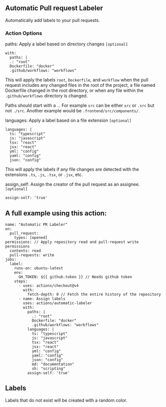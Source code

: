 
## Automatic Pull request Labeler

Automatically add labels to your pull requests.

### Action Options

paths: Apply a label based on directory changes ```[optional]```
```
with:
  paths: |
  .: "root"
  Dockerfile: "docker"
  .github/workflows: "workflows"
```

This will apply the labels ```root```, ```Dockerfile```, and ```workflow``` when the pull request includes any changed files in the root of the project, a file named Dockerfile changed in the root directory, or when any file within the ```.github/workflows``` directory is changed.

Paths should start with a ```.```. For example ```src``` can be either ```src``` or ```.src``` but not ```./src```. Another example would be ```.frontend/src/components/```.

languages: Apply a label based on a file extension ```[optional]```
```
languages: |
  ts: "typescript"
  js: "javascript"
  tsx: "react"
  jsx: "react"
  yml: "config"
  yaml: "config"
  json: "config"
```
This will apply the labels if any file changes are detected with the extensions ```.ts```, ```.js```, ```.tsx```, or ```.jsx```, etc.

assign_self: Assign the creator of the pull request as an assignee. ```[optional]```
```
assign-self: 'true' 
```

## A full example using this action:
```
name: "Automatic PR Labeler"
on:
  pull_request:
    types: [opened]
permissions: // Apply repository read and pull-request write permissions
  contents: read
  pull-requests: write
jobs:
  label:
    runs-on: ubuntu-latest
    env:
      GH_TOKEN: ${{ github.token }} // Needs github token
    steps:
      - uses: actions/checkout@v4
        with:
          fetch-depth: 0 // Fetch the entire history of the repository
      - name: Assign labels
        uses: actions/automatic-labeler
        with:
          paths: |
            .: "root"
            Dockerfile: "docker"
            .github/workflows: "workflows"
          languages: |
            ts: "typescript"
            js: "javascript"
            tsx: "react"
            jsx: "react"
            yml: "config"
            yaml: "config"
            json: "config"
            md: "documentation"
            sh: "scripting"
          assign-self: 'true'
```

## Labels

Labels that do not exist will be created with a random color.


